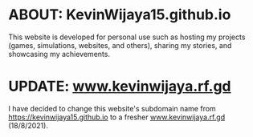 # ABOUT: KevinWijaya15.github.io

This website is developed for personal use such as hosting my projects (games, simulations, websites, and others), sharing my stories, and showcasing my achievements.

# UPDATE: www.kevinwijaya.rf.gd

I have decided to change this website's subdomain name from https://kevinwijaya15.github.io to a fresher www.kevinwijaya.rf.gd (18/8/2021).
